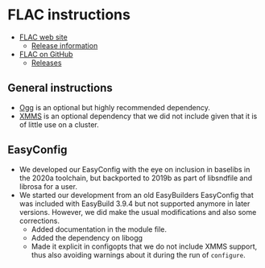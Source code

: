 # FLAC instructions

* [FLAC web site](https://xiph.org/flac/)
    * [Release information](https://ftp.osuosl.org/pub/xiph/releases/flac/)
* [FLAC on GitHub](https://github.com/xiph/flac)
    * [Releases](https://github.com/xiph/flac/releases)

## General instructions

* [Ogg](https://www.xiph.org/ogg/) is an optional but highly recommended dependency.
* [XMMS](http://www.xmms.org/) is an optional dependency that we did not include 
  given that it is of little use on a cluster.

## EasyConfig

* We developed our EasyConfig with the eye on inclusion in baselibs in the 2020a
  toolchain, but backported to 2019b as part of libsndfile and librosa for a
  user.
* We started our development from an old EasyBuilders EasyConfig that was included
  with EasyBuild 3.9.4 but not supported anymore in later versions. However, we did 
  make the usual modifications and also some corrections.
    * Added documentation in the module file.
    * Added the dependency on libogg
    * Made it explicit in configopts that we do not include XMMS support, thus also
      avoiding warnings about it during the run of `configure`.

